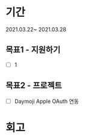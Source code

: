 # 기간
2021.03.22~ 2021.03.28

## 목표1 - 지원하기
- [ ] 1

## 목표2 - 프로젝트
- [ ] Daymoji Apple OAuth 연동

# 회고

